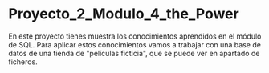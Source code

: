 # Proyecto_2_Modulo_4_the_Power
En este proyecto tienes muestra los conocimientos aprendidos en el módulo de SQL. Para aplicar estos conocimientos vamos a trabajar con una base de datos de una tienda de "películas ficticia",  que se puede ver en apartado de ficheros.
